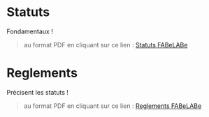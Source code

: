 # Statuts

Fondamentaux !

> au format PDF en cliquant sur ce lien : [Statuts FABeLABe](assets-asso/asso-statuts.pdf)

# Reglements

Précisent les statuts !

> au format PDF en cliquant sur ce lien : [Reglements FABeLABe](assets-asso/asso-reglements.pdf)
